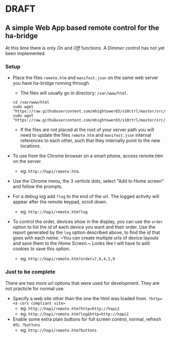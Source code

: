 # DRAFT
## A simple Web App based remote control for the ha-bridge
At this time there is only *On* and *Off* functions. A *Dimmer* control has not yet been implemented.
### Setup
* Place the files `remote.htm` and `manifest.json` on the same web server you have ha-bridge running through.
   * The files will usually go in directory: `/var/www/html`.
   
   ```
   cd /var/www/html
   sudo wget "https://raw.githubusercontent.com/mhightower83/x10ctrl/master/src/www/remote.htm"
   sudo wget "https://raw.githubusercontent.com/mhightower83/x10ctrl/master/src/www/manifest.json"
   ```
   * If the files are not placed at the root of your server path you will need to update the files `remote.htm` and `manifest.json` internal references to each other, such that they internally point to the new locations.
* To use from the Chrome browser on a smart phone, access remote.htm on the server.
   * eg. `http://hapi/remote.htm`.
* Use the Chrome menu, the 3 verticle dots, select "Add to Home screen" and follow the prompts.
* For a debug log add `?log` to the end of the url. The logged activity will appear after the remote keypad, scroll down.
   * eg. `http://hapi/remote.htm?log`
* To control the order, devices show in the display, you can use the `order` option to list the *id* of each device you want and their order. Use the report generated by the `log` option described above, to find the *id* that goes with each *name*. ~You can create multiple urls of device layouts and save them to the *Home Screen*.~ Looks like I will have to add cookies to save this option.
  * eg. `http://hapi/remote.htm?order=7,6,4,5,9`
   
### Just to be complete
There are two more url options that were used for development. They are not practicle for normal use.
* Specify a web site other than the one the html was loaded from. `?http=<a cors compliant site>`
   * eg. `http://hapi/remote.htm?http=http://hapi2`
   * eg. `http://hapi/remote.htm?log&http=http://hapi2`
* Enable some extra plain buttons for full screen control, normal, refresh etc. `?buttons`
   * eg. `http://hapi/remote.htm?buttons`
